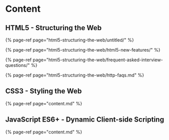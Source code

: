 # Content

## HTML5 - Structuring the Web

{% page-ref page="html5-structuring-the-web/untitled/" %}

{% page-ref page="html5-structuring-the-web/html5-new-features/" %}

{% page-ref page="html5-structuring-the-web/frequent-asked-interview-questions/" %}

{% page-ref page="html5-structuring-the-web/http-faqs.md" %}

## CSS3 - Styling the Web

{% page-ref page="content.md" %}

## JavaScript ES6+ - Dynamic Client-side Scripting

{% page-ref page="content.md" %}



